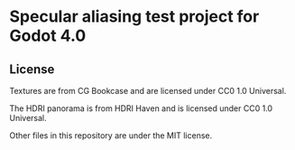 # Specular aliasing test project for Godot 4.0

## License

Textures are from CG Bookcase and are licensed under CC0 1.0 Universal.

The HDRI panorama is from HDRI Haven and is licensed under CC0 1.0 Universal.

Other files in this repository are under the MIT license.

